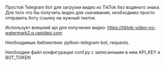 Простой Telegram бот для загрузки видео из TikTok без водяного знака. Для того что бы получить видео для скачивания, необходимо просто отправить боту ссылку на нужный тикток.


Использует внешний api для получения видео: https://tiktok-video-no-watermark2.p.rapidapi.com

Необходимые библиотеки: python-telegram-bot, requests.

Необходим файл конфигурации conf.py с записанными в нем API_KEY и BOT_TOKEN
